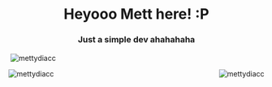 <h1 align="center">Heyooo Mett here! :P</h1>
<h3 align="center">Just a simple dev ahahahaha</h3>



<p>&nbsp;<img align="center" src="https://github-readme-stats.vercel.app/api?username=mettydiacc&show_icons=true&locale=en" alt="mettydiacc" /></p>
<p><img align="right" src="https://github-readme-stats.vercel.app/api/top-langs?username=mettydiacc&show_icons=true&locale=en&layout=compact" alt="mettydiacc" /></p>
<p><img align="center" src="https://github-readme-streak-stats.herokuapp.com/?user=mettydiacc&" alt="mettydiacc" /></p>
